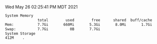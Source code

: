 Wed May 26 02:25:41 PM MDT 2021
```bash
System Memory
               total        used        free      shared  buff/cache   available
Mem:           7.7Gi       660Mi       5.3Gi       8.0Mi       1.7Gi       6.7Gi
Swap:          7.7Gi          0B       7.7Gi
System Storage
412M	.
```
```bash
